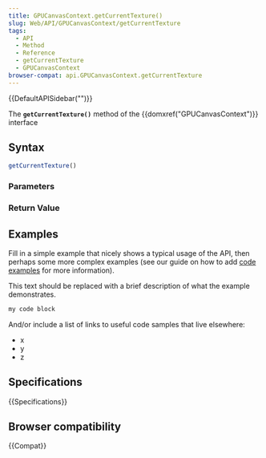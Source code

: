 ```yaml
---
title: GPUCanvasContext.getCurrentTexture()
slug: Web/API/GPUCanvasContext/getCurrentTexture
tags:
  - API
  - Method
  - Reference
  - getCurrentTexture
  - GPUCanvasContext
browser-compat: api.GPUCanvasContext.getCurrentTexture
---
```

{{DefaultAPISidebar("")}}

The **`getCurrentTexture()`** method of the {{domxref("GPUCanvasContext")}} interface 

## Syntax

```js
getCurrentTexture()
```

### Parameters



### Return Value



## Examples

Fill in a simple example that nicely shows a typical usage of the API, then perhaps some more complex examples (see our guide on how to add [code examples](/en-US/docs/MDN/Contribute/Structures/Code_examples) for more information).

This text should be replaced with a brief description of what the example demonstrates.

```js
my code block
```

And/or include a list of links to useful code samples that live elsewhere:

*   x
*   y
*   z

## Specifications

{{Specifications}}

## Browser compatibility

{{Compat}}

